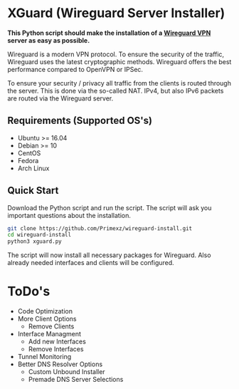 # XGuard (Wireguard Server Installer)
**This Python script should make the installation of a [Wireguard VPN](https://www.wireguard.com/) server as easy as possible.**

Wireguard is a modern VPN protocol.
To ensure the security of the traffic, Wireguard uses the latest cryptographic methods.
Wireguard offers the best performance compared to OpenVPN or IPSec.

To ensure your security / privacy all traffic from the clients is routed through the server. This is done via the so-called NAT. IPv4, but also IPv6 packets are routed via the Wireguard server.


## Requirements (Supported OS's)
- Ubuntu >= 16.04
- Debian >= 10
- CentOS
- Fedora
- Arch Linux

## Quick Start
Download the Python script and run the script.
The script will ask you important questions about the installation.
```bash
git clone https://github.com/Primexz/wireguard-install.git
cd wireguard-install
python3 xguard.py
```
The script will now install all necessary packages for Wireguard. Also already needed interfaces and clients will be configured.

# ToDo's
- Code Optimization
- More Client Options
  - Remove Clients
- Interface Managment
  - Add new Interfaces
  - Remove Interfaces
- Tunnel Monitoring
- Better DNS Resolver Options
  - Custom Unbound Installer
  - Premade DNS Server Selections
 


